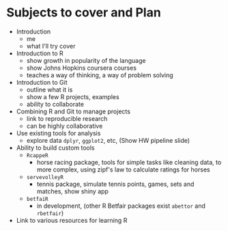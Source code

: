 Subjects to cover and Plan
==========================

* Introduction
    - me
    - what I'll try cover
* Introduction to R
    - show growth in popularity of the language
    - show Johns Hopkins coursera courses
    - teaches a way of thinking, a way of problem solving
* Introduction to Git
    - outline what it is
    - show a few R projects, examples
    - ability to collaborate
* Combining R and Git to manage projects
    - link to reproducible research
    - can be highly collaborative
* Use existing tools for analysis
    - explore data `dplyr`, `ggplot2`, etc, (Show HW pipeline slide)
* Ability to build custom tools
    - `RcappeR`
        - horse racing package, tools for simple tasks like cleaning data, to more complex, using zipf's law to calculate ratings for horses
    - `servevolleyR`
        - tennis package, simulate tennis points, games, sets and matches, show shiny app
    - `betfaiR`
        - in development, (other R Betfair packages exist `abettor` and `rbetfair`)
* Link to various resources for learning R
